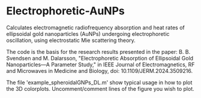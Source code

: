 # Electrophoretic-AuNPs
Calculates electromagnetic radiofrequency absorption and heat rates of ellipsoidal gold nanoparticles (AuNPs) undergoing electrophoretic oscillation, using electrostatic Mie scattering theory.

The code is the basis for the research results presented in the paper: B. B. Svendsen and M. Dalarsson, "Electrophoretic Absorption of Ellipsoidal Gold Nanoparticles—A Parameter Study," in IEEE Journal of Electromagnetics, RF and Microwaves in Medicine and Biology, doi: 10.1109/JERM.2024.3509216.

The file 'example_spheroidalGNPs_DL.m' show typical usage in how to plot the 3D colorplots. Uncomment/comment lines of the figure you wish to plot.
